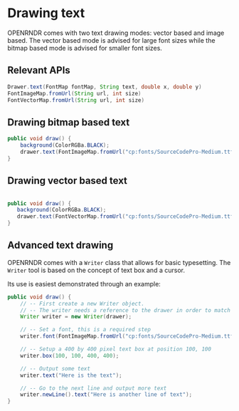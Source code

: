 # Drawing text #
OPENRNDR comes with two text drawing modes: vector based and image based. The vector based mode is advised for large font sizes while the bitmap based mode is advised for smaller font sizes.


## Relevant APIs ##
```java
Drawer.text(FontMap fontMap, String text, double x, double y)
FontImageMap.fromUrl(String url, int size)
FontVectorMap.fromUrl(String url, int size)
```


## Drawing bitmap based text ##

```java
public void draw() {
    background(ColorRGBa.BLACK);
    drawer.text(FontImageMap.fromUrl("cp:fonts/SourceCodePro-Medium.ttf", 12, "here is a text", 20, 100);
}
```

## Drawing vector based text ##

```java

public void draw() {
   background(ColorRGBa.BLACK);
   drawer.text(FontVectorMap.fromUrl("cp:fonts/SourceCodePro-Medium.ttf", 40, "here is a text", 20, 100);
}
```

## Advanced text drawing ##

OPENRNDR comes with a `Writer` class that allows for basic typesetting. The `Writer` tool is based on the concept of text box and a cursor. 

Its use is easiest demonstrated through an example:

```java
public void draw() {
    // -- First create a new Writer object. 
    // -- The writer needs a reference to the drawer in order to match style and transforms.
    Writer writer = new Writer(drawer);

    // -- Set a font, this is a required step
    writer.font(FontImageMap.fromUrl("cp:fonts/SourceCodePro-Medium.ttf", 12));

    // -- Setup a 400 by 400 pixel text box at position 100, 100
    writer.box(100, 100, 400, 400);

    // -- Output some text
    writer.text("Here is the text");

    // -- Go to the next line and output more text
    writer.newLine().text("Here is another line of text");
}

```





